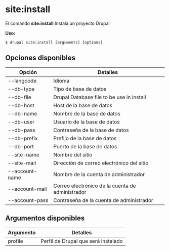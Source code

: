 # site:install
El comando **site:install** Instala un proyecto Drupal

**Uso:**
```
$ drupal site:install [arguments] [options] 
```

## Opciones disponibles
Opción | Detalles
-------|-------------
--langcode | Idioma
--db-type | Tipo de base de datos
--db-file | Drupal Database file to be use in install
--db-host | Host de la base de datos
--db-name | Nombre de la base de datos
--db-user | Usuario de la base de datos
--db-pass | Contraseña de la base de datos
--db-prefix | Prefijo de la base de datos
--db-port | Puerto de la base de datos
--site-name | Nombre del sitio
--site-mail | Dirección de correo electrónico del sitio
--account-name | Nombre de la cuenta de administrador
--account-mail | Correo electrónico de la cuenta de administrador
--account-pass | Contraseña de la cuenta de administrador

## Argumentos disponibles
Argumento | Detalles
---------|-------------
profile | Perfil de Drupal que será instalado

